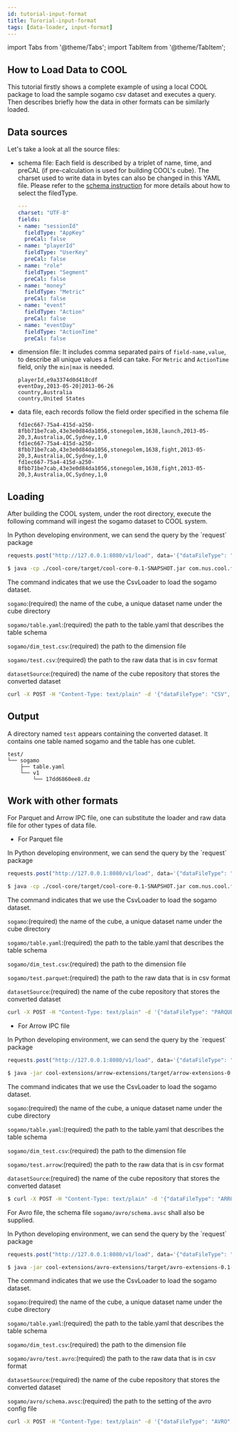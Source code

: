```yaml
---
id: tutorial-input-format
title: Turorial-input-format
tags: [data-loader, input-format]
---
```


import Tabs from '@theme/Tabs';
import TabItem from '@theme/TabItem';

## How to Load Data to COOL
This tutorial firstly shows a complete example of using a local COOL package to load the sample sogamo csv dataset and executes a query. Then describes briefly how the data in other formats can be similarly loaded.
## Data sources
Let's take a look at all the source files:
* schema file: Each field is described by a triplet of name, time, and preCAL (if pre-calculation is used for building COOL's cube). The charset used to write data in bytes can also be changed in this YAML file. Please refer to the [schema instruction](/docs/Concepts/schema) for more details about how to select the filedType.
  ```yaml
  ---
  charset: "UTF-8"
  fields:
  - name: "sessionId"
    fieldType: "AppKey"
    preCal: false
  - name: "playerId"
    fieldType: "UserKey"
    preCal: false
  - name: "role"
    fieldType: "Segment"
    preCal: false
  - name: "money"
    fieldType: "Metric"
    preCal: false
  - name: "event"
    fieldType: "Action"
    preCal: false
  - name: "eventDay"
    fieldType: "ActionTime"
    preCal: false
  ```
* dimension file: It includes comma separated pairs of `field-name,value`, to describe all unique values a field can take. For `Metric` and `ActionTime` field, only the `min|max` is needed.
  ```
  playerId,e9a3374d0d418cdf
  eventDay,2013-05-20|2013-06-26
  country,Australia
  country,United States
  ```
* data file, each records follow the field order specified in the schema file 
  ```
  fd1ec667-75a4-415d-a250-8fbb71be7cab,43e3e0d84da1056,stonegolem,1638,launch,2013-05-20,3,Australia,OC,Sydney,1,0
  fd1ec667-75a4-415d-a250-8fbb71be7cab,43e3e0d84da1056,stonegolem,1638,fight,2013-05-20,3,Australia,OC,Sydney,1,0
  fd1ec667-75a4-415d-a250-8fbb71be7cab,43e3e0d84da1056,stonegolem,1638,fight,2013-05-20,3,Australia,OC,Sydney,1,0
  ```

## Loading
After building the COOL system, under the root directory, execute the following command will ingest the sogamo dataset to COOL system.

<Tabs>
<TabItem value="Python">
In Python developing environment, we can send the query by the `request` package

```jsx
requests.post("http://127.0.0.1:8080/v1/load", data='{"dataFileType": "CSV", "cubeName": "sogamo", "schemaPath": "sogamo/table.yaml", "dimPath": "sogamo/dim.csv", "dataPath": "sogamo/test.csv", "outputPath": "datasetSource"}').text 
```
</TabItem>

<TabItem value="Jar">

```bash
$ java -cp ./cool-core/target/cool-core-0.1-SNAPSHOT.jar com.nus.cool.functionality.CsvLoader sogamo sogamo/table.yaml sogamo/dim_test.csv sogamo/test.csv datasetSource
```

The command indicates that we use the CsvLoader to load the sogamo dataset.

`sogamo`:(required)  the name of the cube, a unique dataset name under the cube directory

`sogamo/table.yaml`:(required) the path to the table.yaml that describes the table schema

`sogamo/dim_test.csv`:(required) the path to the dimension file

`sogamo/test.csv`:(required) the path to the raw data that is in csv format

`datasetSource`:(required) the name of the cube repository that stores the converted dataset

</TabItem>

<TabItem value="CURL">

```bash
curl -X POST -H "Content-Type: text/plain" -d '{"dataFileType": "CSV", "cubeName": "sogamo", "schemaPath": "sogamo/table.yaml", "dimPath": "sogamo/dim.csv", "dataPath": "sogamo/test.csv", "outputPath": "datasetSource"}'  http://127.0.0.1:8080/v1/load
```

</TabItem>
</Tabs>


## Output
A directory named `test` appears containing the converted dataset. It contains one table named sogamo and the table has one cublet.
```
test/
└── sogamo
    ├── table.yaml
    └── v1
        └── 17dd6860ee8.dz
```

## Work with other formats
For Parquet and Arrow IPC file, one can substitute the loader and raw data file for other types of data file.
- For Parquet file

<Tabs>
<TabItem value="Python">
In Python developing environment, we can send the query by the `request` package

```jsx
requests.post("http://127.0.0.1:8080/v1/load", data='{"dataFileType": "PARQUET", "cubeName": "sogamo", "schemaPath": "sogamo/table.yaml", "dimPath": "sogamo/dim.csv", "dataPath": "sogamo/test.parquet", "outputPath": "datasetSource"}').text 
```
</TabItem>

<TabItem value="Jar">

```bash
$ java -cp ./cool-core/target/cool-core-0.1-SNAPSHOT.jar com.nus.cool.functionality.CsvLoader sogamo sogamo/table.yaml sogamo/dim_test.csv sogamo/test.parquet datasetSource
```

The command indicates that we use the CsvLoader to load the sogamo dataset.

`sogamo`:(required)  the name of the cube, a unique dataset name under the cube directory

`sogamo/table.yaml`:(required) the path to the table.yaml that describes the table schema

`sogamo/dim_test.csv`:(required) the path to the dimension file

`sogamo/test.parquet`:(required) the path to the raw data that is in csv format

`datasetSource`:(required) the name of the cube repository that stores the converted dataset

</TabItem>

<TabItem value="CURL">

```bash
curl -X POST -H "Content-Type: text/plain" -d '{"dataFileType": "PARQUET", "cubeName": "sogamo", "schemaPath": "sogamo/table.yaml", "dimPath": "sogamo/dim.csv", "dataPath": "sogamo/test.parquet", "outputPath": "datasetSource"}'  http://127.0.0.1:8080/v1/load
```

</TabItem>
</Tabs>








- For Arrow IPC file

<Tabs>
<TabItem value="Python">
In Python developing environment, we can send the query by the `request` package

```jsx
requests.post("http://127.0.0.1:8080/v1/load", data='{"dataFileType": "ARROW", "cubeName": "sogamo", "schemaPath": "sogamo/table.yaml", "dimPath": "sogamo/dim.csv", "dataPath": "sogamo/test.arrow", "outputPath": "datasetSource"}').text 
```
</TabItem>

<TabItem value="Jar">

```bash
$ java -jar cool-extensions/arrow-extensions/target/arrow-extensions-0.1-SNAPSHOT.jar sogamo sogamo/table.yaml sogamo/dim.csv sogamo/test.arrow datasetSource
```

The command indicates that we use the CsvLoader to load the sogamo dataset.

`sogamo`:(required)  the name of the cube, a unique dataset name under the cube directory

`sogamo/table.yaml`:(required) the path to the table.yaml that describes the table schema

`sogamo/dim_test.csv`:(required) the path to the dimension file

`sogamo/test.arrow`:(required) the path to the raw data that is in csv format

`datasetSource`:(required) the name of the cube repository that stores the converted dataset

</TabItem>

<TabItem value="CURL">

```bash
$ curl -X POST -H "Content-Type: text/plain" -d '{"dataFileType": "ARROW", "cubeName": "sogamo", "schemaPath": "sogamo/table.yaml", "dimPath": "sogamo/dim.csv", "dataPath": "sogamo/test.arrow", "outputPath": "datasetSource"}'  http://127.0.0.1:8080/v1/load
```

</TabItem>
</Tabs>







For Avro file, the schema file `sogamo/avro/schema.avsc` shall also be supplied.

<Tabs>
<TabItem value="Python">
In Python developing environment, we can send the query by the `request` package

```jsx
requests.post("http://127.0.0.1:8080/v1/load", data='{"dataFileType": "AVRO", "cubeName": "sogamo", "schemaPath": "sogamo/table.yaml", "dimPath": "sogamo/dim.csv", "dataPath": "sogamo/avro/test.avro", "outputPath": "datasetSource", "configPath": "sogamo/avro/schema.avsc"}').text 
```
</TabItem>

<TabItem value="Jar">

```bash
$ java -jar cool-extensions/avro-extensions/target/avro-extensions-0.1-SNAPSHOT.jar sogamo sogamo/table.yaml sogamo/dim.csv sogamo/avro/test.avro datasetSource sogamo/avro/schema.avsc
```

The command indicates that we use the CsvLoader to load the sogamo dataset.

`sogamo`:(required)  the name of the cube, a unique dataset name under the cube directory

`sogamo/table.yaml`:(required) the path to the table.yaml that describes the table schema

`sogamo/dim_test.csv`:(required) the path to the dimension file

`sogamo/avro/test.avro`:(required) the path to the raw data that is in csv format

`datasetSource`:(required) the name of the cube repository that stores the converted dataset

`sogamo/avro/schema.avsc`:(required) the path to the setting of the avro config file

</TabItem>

<TabItem value="CURL">

```bash
curl -X POST -H "Content-Type: text/plain" -d '{"dataFileType": "AVRO", "cubeName": "sogamo", "schemaPath": "sogamo/table.yaml", "dimPath": "sogamo/dim.csv", "dataPath": "sogamo/avro/test.avro", "outputPath": "datasetSource", "configPath": "sogamo/avro/schema.avsc"}'  http://127.0.0.1:8080/v1/load
```

</TabItem>
</Tabs>

